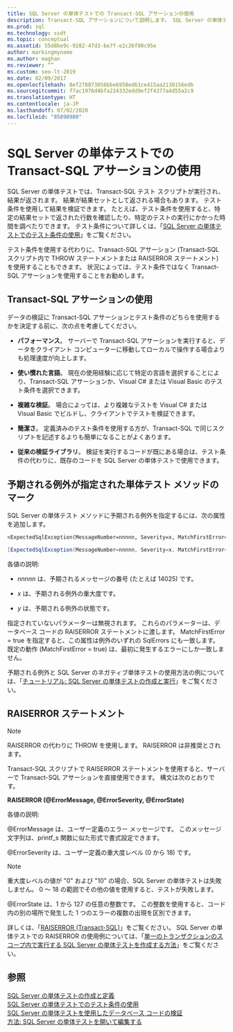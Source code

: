 ```yaml
---
title: SQL Server の単体テストでの Transact-SQL アサーションの使用
description: Transact-SQL アサーションについて説明します。 SQL Server の単体テストでアサーションを使用するタイミング、テスト条件を使用するタイミング、およびアサーションの使用例を確認します。
ms.prod: sql
ms.technology: ssdt
ms.topic: conceptual
ms.assetid: 55d8be9c-9282-47d3-be7f-e2c26f00c95e
author: markingmyname
ms.author: maghan
ms.reviewer: “”
ms.custom: seo-lt-2019
ms.date: 02/09/2017
ms.openlocfilehash: 8ef278073056bbe6958ed61ce415aa2130156edb
ms.sourcegitcommit: f7ac1976d4bfa224332edd9ef2f4377a4d55a2c9
ms.translationtype: HT
ms.contentlocale: ja-JP
ms.lasthandoff: 07/02/2020
ms.locfileid: "85898980"
---
```

# <a name="using-transact-sql-assertions-in-sql-server-unit-tests"></a>SQL Server の単体テストでの Transact-SQL アサーションの使用

SQL Server の単体テストでは、Transact\-SQL テスト スクリプトが実行され、結果が返されます。 結果が結果セットとして返される場合もあります。 テスト条件を使用して結果を検証できます。 たとえば、テスト条件を使用すると、特定の結果セットで返された行数を確認したり、特定のテストの実行にかかった時間を調べたりできます。 テスト条件について詳しくは、「[SQL Server の単体テストでのテスト条件の使用](../ssdt/using-test-conditions-in-sql-server-unit-tests.md)」をご覧ください。  
  
テスト条件を使用する代わりに、Transact\-SQL アサーション (Transact\-SQL スクリプト内で THROW ステートメントまたは RAISERROR ステートメント) を使用することもできます。 状況によっては、テスト条件ではなく Transact\-SQL アサーションを使用することをお勧めします。  
  
## <a name="using-transact-sql-assertions"></a>Transact-SQL アサーションの使用  
データの検証に Transact\-SQL アサーションとテスト条件のどちらを使用するかを決定する前に、次の点を考慮してください。  
  
-   **パフォーマンス**。 サーバーで Transact\-SQL アサーションを実行すると、データをクライアント コンピューターに移動してローカルで操作する場合よりも処理速度が向上します。  
  
-   **使い慣れた言語**。 現在の使用経験に応じて特定の言語を選択することにより、Transact\-SQL アサーションか、Visual C\# または Visual Basic のテスト条件を選択できます。  
  
-   **複雑な検証**。 場合によっては、より複雑なテストを Visual C\# または Visual Basic でビルドし、クライアントでテストを検証できます。  
  
-   **簡潔さ**。 定義済みのテスト条件を使用する方が、Transact\-SQL で同じスクリプトを記述するよりも簡単になることがよくあります。  
  
-   **従来の検証ライブラリ**。 検証を実行するコードが既にある場合は、テスト条件の代わりに、既存のコードを SQL Server の単体テストで使用できます。  
  
## <a name="mark-unit-test-methods-with-the-expected-exception"></a>予期される例外が指定された単体テスト メソッドのマーク  
SQL Server の単体テスト メソッドに予期される例外を指定するには、次の属性を追加します。  
  
```vb  
<ExpectedSqlException(MessageNumber=nnnnn, Severity=x, MatchFirstError=false, State=y)> _  
```  
  
```csharp  
[ExpectedSqlException(MessageNumber=nnnnn, Severity=x, MatchFirstError=false, State=y)]  
```  
  
各値の説明:  
  
-   *nnnnn* は、予期されるメッセージの番号 (たとえば 14025) です。  
  
-   *x* は、予期される例外の重大度です。  
  
-   *y* は、予期される例外の状態です。  
  
指定されていないパラメーターは無視されます。 これらのパラメーターは、データベース コードの RAISERROR ステートメントに渡します。 MatchFirstError = true を指定すると、この属性は例外のいずれの SqlErrors にも一致します。 既定の動作 (MatchFirstError = true) は、最初に発生するエラーにしか一致しません。  
  
予期される例外と SQL Server のネガティブ単体テストの使用方法の例については、「[チュートリアル: SQL Server の単体テストの作成と実行](../ssdt/walkthrough-creating-and-running-a-sql-server-unit-test.md)」をご覧ください。  
  
## <a name="the-raiserror-statement"></a>RAISERROR ステートメント  
  
> [!NOTE]  
> RAISERROR の代わりに THROW を使用します。 RAISERROR は非推奨とされます。  
  
Transact\-SQL スクリプトで RAISERROR ステートメントを使用すると、サーバーで Transact\-SQL アサーションを直接使用できます。 構文は次のとおりです。  
  
**RAISERROR (@ErrorMessage, @ErrorSeverity, @ErrorState)**  
  
各値の説明:  
  
@ErrorMessage は、ユーザー定義のエラー メッセージです。 このメッセージ文字列は、printf_s 関数に似た形式で書式設定できます。  
  
@ErrorSeverity は、ユーザー定義の重大度レベル (0 から 18) です。  
  
> [!NOTE]  
> 重大度レベルの値が "0" および "10" の場合、SQL Server の単体テストは失敗しません。 0 ～ 18 の範囲でその他の値を使用すると、テストが失敗します。  
  
@ErrorState は、1 から 127 の任意の整数です。 この整数を使用すると、コード内の別の場所で発生した 1 つのエラーの複数の出現を区別できます。  
  
詳しくは、「[RAISERROR (Transact-SQL)](https://msdn.microsoft.com/library/ms178592.aspx)」をご覧ください。 SQL Server の単体テストでの RAISERROR の使用例については、「[単一のトランザクションのスコープ内で実行する SQL Server の単体テストを作成する方法](../ssdt/how-to-write-sql-server-unit-test-that-runs-in-single-transaction-scope.md)」をご覧ください。  
  
## <a name="see-also"></a>参照  
[SQL Server の単体テストの作成と定義](../ssdt/creating-and-defining-sql-server-unit-tests.md)  
[SQL Server の単体テストでのテスト条件の使用](../ssdt/using-test-conditions-in-sql-server-unit-tests.md)  
[SQL Server の単体テストを使用したデータベース コードの検証](../ssdt/verifying-database-code-by-using-sql-server-unit-tests.md)  
[方法:  SQL Server の単体テストを開いて編集する](../ssdt/how-to-open-a-sql-server-unit-test-to-edit.md)  
  
